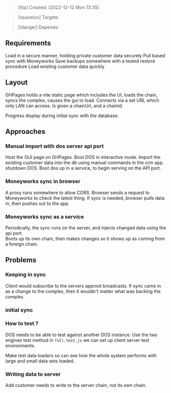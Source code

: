 >[!tip] Created: [2022-12-12 Mon 13:35]

>[!question] Targets: 

>[!danger] Depends: 


## Requirements
Load in a secure manner, holding private customer data securely
Pull based sync with Moneyworks
Save backups somewhere with a tested restore procedure
Load existing customer data quickly

## Layout
GHPages holds a vite static page which includes the UI, loads the chain, syncs the complex, causes the gui to load.  Connects via a set URL which only LAN can access.  Is given a chainUrl, and a chainId.

Progress display during initial sync with the database.

## Approaches
### Manual import with dos server api port
Host the GUI page on GHPages.
Boot DOS in interactive mode.
Import the existing customer data into the db using manual commands in the crm app.
shutdown DOS.
Boot dos up in a service, to begin serving on the API port.

### Moneyworks sync in browser
A proxy runs somewhere to allow CORS.
Browser sends a request to Moneyworks to check the latest thing.
If sync is needed, browser pulls data in, then pushes out to the app.

### Moneyworks sync as a service
Periodically, the sync runs on the server, and injects changed data using the api port.  
Boots up its own chain, then makes changes so it shows up as coming from a foreign chain.


## Problems
### Keeping in sync
Client would subscribe to the servers approot broadcasts.
If sync came in as a change to the complex, then it wouldn't matter what was backing the complex.

### initial sync

### How to test ?
DOS needs to be able to test against another DOS instance.
Use the two engines test method in `full.test.js` we can set up client server test environments.

Make test data loaders so can see how the whole system performs with large and small data sets loaded.

### Writing data to server
Add customer needs to write to the server chain, not its own chain.
